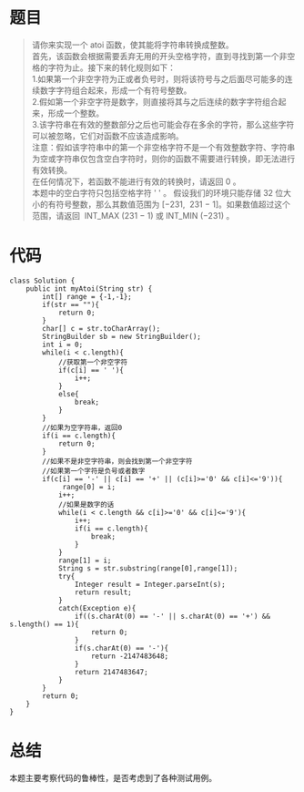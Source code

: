 # 题目
>请你来实现一个 atoi 函数，使其能将字符串转换成整数。<br/>
>首先，该函数会根据需要丢弃无用的开头空格字符，直到寻找到第一个非空格的字符为止。接下来的转化规则如下：<br/>
>1.如果第一个非空字符为正或者负号时，则将该符号与之后面尽可能多的连续数字字符组合起来，形成一个有符号整数。<br/>
>2.假如第一个非空字符是数字，则直接将其与之后连续的数字字符组合起来，形成一个整数。<br/>
>3.该字符串在有效的整数部分之后也可能会存在多余的字符，那么这些字符可以被忽略，它们对函数不应该造成影响。<br/>
>注意：假如该字符串中的第一个非空格字符不是一个有效整数字符、字符串为空或字符串仅包含空白字符时，则你的函数不需要进行转换，即无法进行有效转换。<br/>
>在任何情况下，若函数不能进行有效的转换时，请返回 0 。<br/>
本题中的空白字符只包括空格字符 ' ' 。
假设我们的环境只能存储 32 位大小的有符号整数，那么其数值范围为 [−231,  231 − 1]。如果数值超过这个范围，请返回  INT_MAX (231 − 1) 或 INT_MIN (−231) 。

# 代码
```
class Solution {
    public int myAtoi(String str) {
        int[] range = {-1,-1};
        if(str == ""){
            return 0;
        }
        char[] c = str.toCharArray();
        StringBuilder sb = new StringBuilder();
        int i = 0;
        while(i < c.length){
            //获取第一个非空字符
            if(c[i] == ' '){
                i++;
            }
            else{
                break;
            }
        }
        //如果为空字符串，返回0
        if(i == c.length){
            return 0;
        }
        //如果不是非空字符串，则会找到第一个非空字符
        //如果第一个字符是负号或者数字
        if(c[i] == '-' || c[i] == '+' || (c[i]>='0' && c[i]<='9')){
             range[0] = i;
            i++;
            //如果是数字的话
            while(i < c.length && c[i]>='0' && c[i]<='9'){
                i++;
                if(i == c.length){
                    break;
                }
            }
            range[1] = i;
            String s = str.substring(range[0],range[1]);
            try{
                Integer result = Integer.parseInt(s);
                return result;
            }
            catch(Exception e){
                if((s.charAt(0) == '-' || s.charAt(0) == '+') && s.length() == 1){
                    return 0;
                }
                if(s.charAt(0) == '-'){
                    return -2147483648;
                }
                return 2147483647;
            }
        }
        return 0;
    }
}
```
# 总结
本题主要考察代码的鲁棒性，是否考虑到了各种测试用例。
